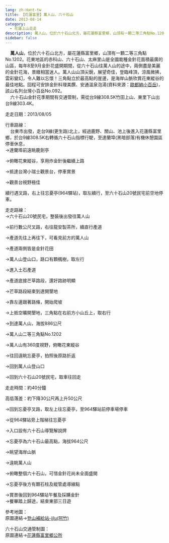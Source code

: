 ```yaml
---
lang: zh-Hant-tw
title: 【花蓮富里】萬人山、六十石山
date: 2013-08-14
category: 
  - 花蓮上山走走
description: 萬人山，位於六十石山北方，屬花蓮縣富里鄉，山頂有一顆二等三角點No.1202。花東地區的赤科山、六十石山、太麻里山是全國栽種金針花面積最廣的山區，每年8至9月金針花盛開期間，從六十石山往萬人山的途中，兩側盡是美麗的金針花海，景緻相當迷人。萬人山山頂尖銳，展望奇佳，登臨峰頂，涼風微拂，雲彩變幻，令人難以忘懷！三角點立於最高點的崖邊，是海岸山脈欣賞花東縱谷的最佳地點。回程可安排金針料理美饌、安通溫泉泡湯(資料來源：[歐都納小百岳](http://www.taiwan100mt.com/mountain.php?mountain=92))，該山名列台灣小百岳No.092。 六十石山金針花季期間有交通管制，需從台9線308.5K竹田上山、東里下山出台9線303.4K。
sidebar: false
---
```


    **萬人山**，位於六十石山北方，屬花蓮縣富里鄉，山頂有一顆二等三角點No.1202。花東地區的赤科山、六十石山、太麻里山是全國栽種金針花面積最廣的山區，每年8至9月金針花盛開期間，從六十石山往萬人山的途中，兩側盡是美麗的金針花海，景緻相當迷人。萬人山山頂尖銳，展望奇佳，登臨峰頂，涼風微拂，雲彩變幻，令人難以忘懷！三角點立於最高點的崖邊，是海岸山脈欣賞花東縱谷的最佳地點。回程可安排金針料理美饌、安通溫泉泡湯(資料來源：[歐都納小百岳](http://www.taiwan100mt.com/mountain.php?mountain=92))，該山名列台灣小百岳No.092。  
    六十石山金針花季期間有交通管制，需從台9線308.5K竹田上山、東里下山出台9線303.4K。

走走日期：2013/08/05

行車路線：  
    台東市出發，走台9線(更生路)北上，經過鹿野、關山、池上後進入花蓮縣富里鄉，於台9線308.5K右轉循六十石山指標行駛，至達蘭埠(黑暗部落)有機休憩園區停車休息，  
→達蘭埠前遠眺鹿劍亭  
[](http://photo.xuite.net/_pic/shiun101/6415549/262213727.jpg/redir)

→俯瞰花東縱谷，享用炸金針後繼續上路  
[](http://photo.xuite.net/_pic/shiun101/6415549/262213730.jpg/redir)

→抵達台灣小瑞士觀景台，停車賞景  
[](http://photo.xuite.net/_pic/shiun101/6415549/262213717.jpg/redir)

→觀景台視野極佳  
[](http://photo.xuite.net/_pic/shiun101/6415549/262213720.jpg/redir)

續行遇叉路，右上往忘憂亭(964驛站)，取左續行，至六十石山20號民宅前空地停車。

走走路線：  
→六十石山20號民宅，整裝後出發往萬人山  
[](http://photo.xuite.net/_pic/shiun101/6415549/262213734.jpg/redir)

→前行數公尺叉路，右往龍安製茶所，續直行產道  
[](http://photo.xuite.net/_pic/shiun101/6415549/262213740.jpg/redir)

→產道先往上再往下，可看見前方的萬人山  
[](http://photo.xuite.net/_pic/shiun101/6415549/262213744.jpg/redir)

→產道兩側皆是金針花田  
[](http://photo.xuite.net/_pic/shiun101/6415549/262213747.jpg/redir)

→萬人山登山口，路口有顆楓樹，取左行  
[](http://photo.xuite.net/_pic/shiun101/6415549/262213751.jpg/redir)

→進入土石產道  
[](http://photo.xuite.net/_pic/shiun101/6415549/262213754.jpg/redir)

→產道底接芒草路段，還好路跡明顯  
[](http://photo.xuite.net/_pic/shiun101/6415549/262213757.jpg/redir)

→芒草路段結束到達開墾地  
[](http://photo.xuite.net/_pic/shiun101/6415549/262213761.jpg/redir)

→靠左邊跟著路條，開始爬坡  
[](http://photo.xuite.net/_pic/shiun101/6415549/262213766.jpg/redir)

→上抵空曠開墾地，三角點在右前方小山丘上，取右行  
[](http://photo.xuite.net/_pic/shiun101/6415549/262213771.jpg/redir)

→到達萬人山，海拔886公尺  
[](http://photo.xuite.net/_pic/shiun101/6415549/262213776.jpg/redir)

→萬人山二等三角點No.1202  
[](http://photo.xuite.net/_pic/shiun101/6415549/262213781.jpg/redir)

→萬人山有360度視野，俯瞰花東縱谷  
[](http://photo.xuite.net/_pic/shiun101/6415549/262213784.jpg/redir)

→往回遠眺忘憂亭，拍照後原路折返  
[](http://photo.xuite.net/_pic/shiun101/6415549/262213788.jpg/redir)

→回到萬人山登山口  
[](http://photo.xuite.net/_pic/shiun101/6415549/262213791.jpg/redir)

→回到六十石山20號民宅，取車往回走

走走時間：約40分鐘

高低落差：約下降30公尺再上升50公尺

→回到忘憂亭叉路，取左上往忘憂亭，至964驛站前停車場停車  
[](http://photo.xuite.net/_pic/shiun101/6415549/262213794.jpg/redir)

→從964驛站旁上階梯往忘憂亭  
[](http://photo.xuite.net/_pic/shiun101/6415549/262213798.jpg/redir)

→入口設有六十石山導覽解說牌  
[](http://photo.xuite.net/_pic/shiun101/6415549/262213801.jpg/redir)

→忘憂亭為六十石山最高點，海拔964公尺  
[](http://photo.xuite.net/_pic/shiun101/6415549/262213804.jpg/redir)

→眺望海岸山脈  
[](http://photo.xuite.net/_pic/shiun101/6415549/262213808.jpg/redir)

→遠眺萬人山  
[](http://photo.xuite.net/_pic/shiun101/6415549/262213810.jpg/redir)

→俯瞰整個六十石山，可惜金針花尚未全面盛開  
[](http://photo.xuite.net/_pic/shiun101/6415549/262213709.jpg/redir)

→忘憂亭後方有顆石柱及縱管處導線點  
[](http://photo.xuite.net/_pic/shiun101/6415549/262213712.jpg/redir)

→賞景後回到964驛站午餐及採購金針  
→餐畢踏上歸途，結束東部三日遊

參考地圖：  
原圖連結→[登山補給站-jjlu(阿竹)](http://www.keepon.com.tw/DiscussLoad.aspx?code=314B5CF9AEC3A19113F6CAA6F539A6629AD943D06C005431)  
[](http://photo.xuite.net/_pic/shiun101/6415549/262213888.jpg/redir)

六十石山交通管制圖：  
原圖連結→[花蓮縣富里鄉公所](http://www.fuli.gov.tw/files/14-1029-30320,r11-1.php)  
[](http://photo.xuite.net/_pic/shiun101/6415549/262452669.jpg/redir)